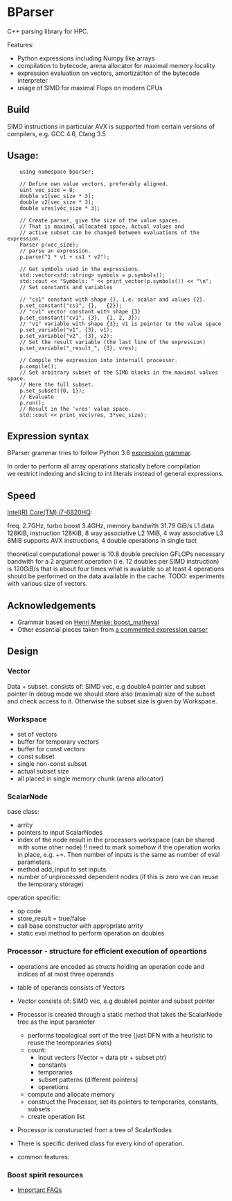 # BParser

C++ parsing library for HPC.

Features:
- Python expressions including Numpy like arrays
- compilation to bytecode, arena allocator for maximal memory locality
- expression evaluation on vectors, amortizatiton of the bytecode interpreter 
- usage of SIMD for maximal Flops on modern CPUs 

## Build
SIMD instructions in particular AVX is supported from certain versions of compilers, e.g.
GCC 4.6, Clang 3.5

## Usage:

```
	using namespace bparser;
	
	// Define own value vectors, preferably aligned.
	uint vec_size = 8;
	double v1[vec_size * 3];
	double v2[vec_size * 3];
	double vres[vec_size * 3];

	// Create parser, give the size of the value spaces.
	// That is maximal allocated space. Actual values and 
	// active subset can be changed between evaluations of the expression.
	Parser p(vec_size);
	// parse an expression.
	p.parse("1 * v1 + cs1 * v2");

	// Get symbols used in the expressions.
	std::vector<std::string> symbols = p.symbols();
	std::cout << "Symbols: " << print_vector(p.symbols()) << "\n";
	// Set constants and variables
	
	// "cs1" constant with shape {}, i.e. scalar and values {2}.
	p.set_constant("cs1", {}, 	{2});
	// "cv1" vector constant with shape {3}
	p.set_constant("cv1", {3}, 	{1, 2, 3});
	// "v1" variable with shape {3}; v1 is pointer to the value space
	p.set_variable("v1", {3}, v1);
	p.set_variable("v2", {3}, v2);
	// Set the result variable (the last line of the expression)
	p.set_variable("_result_", {3}, vres);

	// Compile the expression into internall processor.
	p.compile();
	// Set arbitrary subset of the SIMD blocks in the maximal values space.
	// Here the full subset.
	p.set_subset({0, 1});
	// Evaluate
	p.run();
	// Result in the 'vres' value space.
	std::cout << print_vec(vres, 3*vec_size);
```

## Expression syntax
BParser grammar tries to follow Python 3.6 [expression grammar](https://docs.python.org/3.6/reference/expressions.html). 



In order to perform all array operations statically before compilation  
we restrict indexing and slicing to int literals instead of general expressions.

## Speed

[Intel(R) Core(TM) i7-6820HQ](https://en.wikichip.org/wiki/intel/core_i7/i7-6820hq):

freq. 2.7GHz, turbo boost 3.4GHz, memory bandwith 31.79 GiB/s
L1 data 128KiB, instruction 128KiB,  8 way associative
L2 1MiB, 4 way associative
L3 8MiB
supports AVX instructions, 4 double operations in single tact

theoretical computational power is 10.8 double precision GFLOPs
necessary bandwith for a 2 argument operation (i.e. 12 doubles per SIMD instruction) is
120GiB/s that is about four times what is available so at least 4 operations should be performed on 
the data available in the cache. TODO: experiments with various size of vectors.



## Acknowledgements

- Grammar based on [Henri Menke: boost_matheval](https://github.com/hmenke/boost_matheval)
- Other essential pieces taken from 
[a commented expression parser](https://stackoverflow.com/questions/47354226/how-to-provider-user-with-autocomplete-suggestions-for-given-boostspirit-gramm/47383910#47383910)


## Design

### Vector
Data + subset. 
consists of: SIMD vec, e.g double4 pointer and subset pointer
In debug mode we should store also (maximal) size of the subset and check access to it.
Otherwise the subset size is given by Workspace.

### Workspace
- set of vectors
- buffer for temporary vectors
- buffer for const vectors
- const subset
- single non-const subset
- actual subset size
- all placed in single memory chunk (arena allocator)

### ScalarNode
base class:
- arrity 
- pointers to input ScalarNodes
- index of the node result in the processors workspace (can be shared with some other node)
  !! need to mark somehow if the operation works in place, e.g. +=.
  Then number of inputs is the same as number of eval parameters.
- method add_input to set inputs 
- number of unprocessed dependent nodes (if this is zero we can reuse the temporary storage)

operation specific:
- op code
- store_result = true/false
- call base constructor with appropriate arrity 
- static eval method to perform operation on doubles
  
  
  
  


### Processor - structure for efficient execution of opeartions

- operations are encoded as structs holding an operation code and 
  indices of at most three operands
- table of operands consists of Vectors
- Vector consists of: SIMD vec, e.g double4 pointer and subset pointer

- Processor is created through a static method that takes the ScalarNode tree as the input parameter
  - performs topological sort of the tree (just DFN with a heuristic to reuse the teomporaries slots)
  - count: 
    - input vectors (Vector = data ptr + subset ptr)
    - constants
    - temporaries
    - subset patterns (different pointers)
    - operetions
  - compute and allocate memory
  - construct the Processor, set its pointers to temporaries, constants, subsets
  - create operation list

- Processor is consturucted from a tree of ScalarNodes
- There is specific derived class for every kind of operation.
- common features:
  
### Boost spirit resources
- [Important FAQs](http://boost-spirit.com/home/articles/doc-addendum/faq/#identifiers)
  

  

